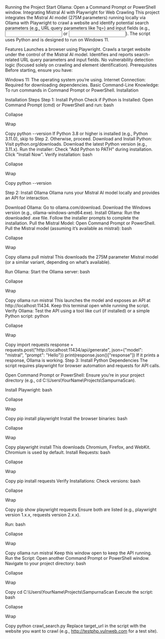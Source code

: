 

Running the Project
Start Ollama:
Open a Command Prompt or PowerShell window.
Integrating Mistral AI with Playwright for Web Crawling
This project integrates the Mistral AI model (275M parameters) running locally via Ollama with Playwright to crawl a website and identify potential search parameters (e.g., URL query parameters like ?q=) and input fields (e.g., <input type="text"> or <input type="search">). The script uses Python and is designed to run on Windows 11.

Features
Launches a browser using Playwright.
Crawls a target website under the control of the Mistral AI model.
Identifies and reports search-related URL query parameters and input fields.
No vulnerability detection logic (focused solely on crawling and element identification).
Prerequisites
Before starting, ensure you have:

Windows 11: The operating system you’re using.
Internet Connection: Required for downloading dependencies.
Basic Command-Line Knowledge: To run commands in Command Prompt or PowerShell.
Installation

Installation Steps
Step 1: Install Python
Check if Python is Installed:
Open Command Prompt (cmd) or PowerShell and run:
bash

Collapse

Wrap

Copy
python --version
If Python 3.8 or higher is installed (e.g., Python 3.11.0), skip to Step 2. Otherwise, proceed.
Download and Install Python:
Visit python.org/downloads.
Download the latest Python version (e.g., 3.11.x).
Run the installer:
Check "Add Python to PATH" during installation.
Click "Install Now".
Verify installation:
bash

Collapse

Wrap

Copy
python --version




Step 2: Install Ollama
Ollama runs your Mistral AI model locally and provides an API for interaction.

Download Ollama:
Go to ollama.com/download.
Download the Windows version (e.g., ollama-windows-amd64.exe).
Install Ollama:
Run the downloaded .exe file.
Follow the installer prompts to complete the installation.
Pull the Mistral Model:
Open Command Prompt or PowerShell.
Pull the Mistral model (assuming it’s available as mistral):
bash

Collapse

Wrap

Copy
ollama pull mistral
This downloads the 275M parameter Mistral model (or a similar variant, depending on what’s available).



Run Ollama:
Start the Ollama server:
bash

Collapse

Wrap

Copy
ollama run mistral
This launches the model and exposes an API at http://localhost:11434. Keep this terminal open while running the script.
Verify Ollama:
Test the API using a tool like curl (if installed) or a simple Python script:
python

Collapse

Wrap

Copy
import requests
response = requests.post("http://localhost:11434/api/generate", json={"model": "mistral", "prompt": "Hello"})
print(response.json()["response"])
If it prints a response, Ollama is working.
Step 3: Install Python Dependencies
The script requires playwright for browser automation and requests for API calls.

Open Command Prompt or PowerShell:
Ensure you’re in your project directory (e.g., cd C:\Users\YourName\Projects\SampurnaScan).



Install Playwright:
bash

Collapse

Wrap

Copy
pip install playwright
Install the browser binaries:
bash

Collapse

Wrap

Copy
playwright install
This downloads Chromium, Firefox, and WebKit. Chromium is used by default.
Install Requests:
bash

Collapse

Wrap

Copy
pip install requests
Verify Installations:
Check versions:
bash

Collapse

Wrap

Copy
pip show playwright requests
Ensure both are listed (e.g., playwright version 1.x.x, requests version 2.x.x).

Run:
bash

Collapse

Wrap

Copy
ollama run mistral
Keep this window open to keep the API running.
Run the Script:
Open another Command Prompt or PowerShell window.
Navigate to your project directory:
bash

Collapse

Wrap

Copy
cd C:\Users\YourName\Projects\SampurnaScan
Execute the script:
bash

Collapse

Wrap

Copy
python crawl_search.py
Replace target_url in the script with the website you want to crawl (e.g., http://testphp.vulnweb.com for a test site).
